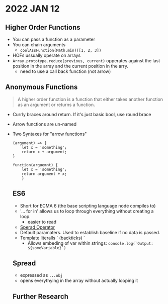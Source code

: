 # 2022 JAN 12

## Higher Order Functions
- You can pass a function as a parameter
- You can chain arguments
    - `coolAssFunction(Math.min)([1, 2, 3])`
- HOFs ussually operate on arrays
- `Array.prototype.reduce(previous, current)` opperates against the last position in the array and the current position in the arry.
    - need to use a call back function (not arrow)

## Anonymous Functions
> A higher order function is a function that either takes another function as an argument or returns a function.
- Currly braces around return. If it's just basic bool, use round brace
- Arrow functions are un-named
- Two Syntaxes for "arrow functions"
    ```
    (argument) => {
        let x = 'something';
        return x + argument;
    }
    ```
    ```
    function(arguemnt) { 
        let x = 'something';
        return argument + x;
        }
    ```
    ## ES6
    - Short for ECMA 6 (the base scripting language node compiles to)
    - '... for in' allows us to loop through everything without creating a loop.
        - easier to read
    - [Sperad Operator](#spread)
    - Default paramaters. Used to establish baseline if no data is passed.
    - Template literalls \` (backticks) \` 
        - Allows embeding of var within strings: 
        ```console.log(`Output: ${someVariable}`)```
    
    ## Spread 
    - expressed as `...obj`
    - opens everythying in the array without actually looping it



    ## Further Research
